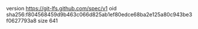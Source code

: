 version https://git-lfs.github.com/spec/v1
oid sha256:f804568459d9b463c066d825ab1ef80edce68ba2e125a80c943be3f0627793a8
size 641
